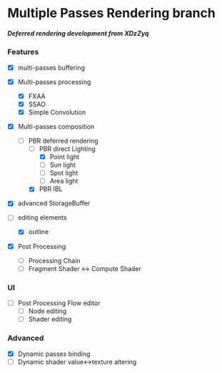# Multiple Passes Rendering branch

##### Deferred rendering development from XDzZyq



### Features
 - [x] multi-passes buffering
 - [x] Multi-passes processing
	- [x] FXAA
	- [x] SSAO
	- [x] Simple Convolution
 - [x] Multi-passes composition
	- [ ] PBR deferred rendering
		- [ ] PBR direct Lighting
			- [x] Point light
			- [ ] Sun light
			- [ ] Spot light
			- [ ] Area light
		- [x] PBR IBL

- [x] advanced StorageBuffer
	
 - [ ] editing elements
	- [x] outline

 - [x] Post Processing
	- [ ] Processing Chain
	- [ ] Fragment Shader <-> Compute Shader

### UI
 - [ ] Post Processing Flow editor
	- [ ] Node editing
	- [ ] Shader editing
  
### Advanced

 - [x] Dynamic passes binding
 - [ ] Dynamic shader value<->texture altering
